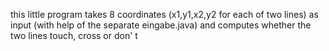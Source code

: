 this little program takes 8 coordinates (x1,y1,x2,y2 for each of two lines) as input (with help of the separate eingabe.java) and computes whether the two lines touch, cross or don' t
